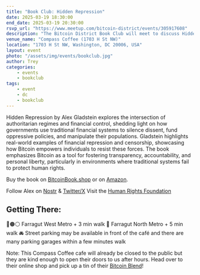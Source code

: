 ```yaml
---
title: "Book Club: Hidden Repression"
date: 2025-03-19 18:30:00
end_date: 2025-03-19 20:30:00
rsvp_url: "https://www.meetup.com/bitcoin-district/events/305917608"
description: "The Bitcoin District Book Club will meet to discuss Hidden Repression by Alex Gladstein!"
venue_name: "Compass Coffee (1703 H St NW)"
location: "1703 H St NW, Washington, DC 20006, USA"
layout: event
photo: "/assets/img/events/bookclub.jpg"
author: Trey
categories:
    - events
    - bookclub
tags:
    - event
    - dc
    - bookclub
---
```


Hidden Repression by Alex Gladstein explores the intersection of authoritarian regimes and financial control, shedding light on how governments use traditional financial systems to silence dissent, fund oppressive policies, and manipulate their populations. Gladstein highlights real-world examples of financial repression and censorship, showcasing how Bitcoin empowers individuals to resist these forces. The book emphasizes Bitcoin as a tool for fostering transparency, accountability, and personal liberty, particularly in environments where traditional systems fail to protect human rights.

Buy the book on <a href="http://bitcoinbook.shop/">BitcoinBook.shop</a> or on <a href="https://a.co/d/eTddH7N">Amazon</a>.

Follow Alex on <a href="http://primal.net/gladstein">Nostr</a> & <a href="https://x.com/gladstein">Twitter/X</a>
Visit the <a href="https://hrf.org/">Human Rights Foundation</a>

## Getting There:
🔵🟠⚪ Farragut West Metro + 3 min walk
🔴 Farragut North Metro + 5 min walk
🚘 Street parking may be available in front of the café and there are many parking garages within a few minutes walk

Note: This Compass Coffee cafe will already be closed to the public but they are kind enough to open their doors to us after hours. Head over to their online shop and pick up a tin of their <a href="https://www.compasscoffee.com/products/bitcoin-blend">Bitcoin Blend</a>!